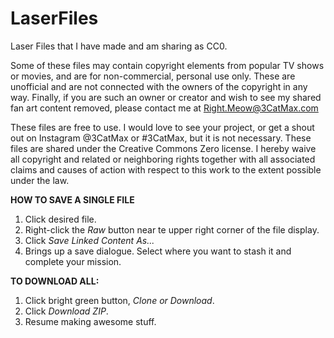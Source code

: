 # LaserFiles
Laser Files that I have made and am sharing as CC0. 

Some of these files may contain copyright elements from popular TV shows or movies, and are for non-commercial, personal use only. These are unofficial and are not connected with the owners of the copyright in any way. Finally, if you are such an owner or creator and wish to see my shared fan art content removed, please contact me at Right.Meow@3CatMax.com

These files are free to use. I would love to see your project, or get a shout out on Instagram @3CatMax or #3CatMax, but it is not necessary. These files are shared under the Creative Commons Zero license. I hereby waive all copyright and related or neighboring rights together with all associated claims and causes of action with respect to this work to the extent possible under the law.
 
**HOW TO SAVE A SINGLE FILE**
1. Click desired file.
2. Right-click the *Raw* button near te upper right corner of the file display.
3. Click *Save Linked Content As...* 
4. Brings up a save dialogue. Select where you want to stash it and complete your mission.

**TO DOWNLOAD ALL:**
1. Click bright green button, *Clone or Download*.
2. Click *Download ZIP*.
3. Resume making awesome stuff.

